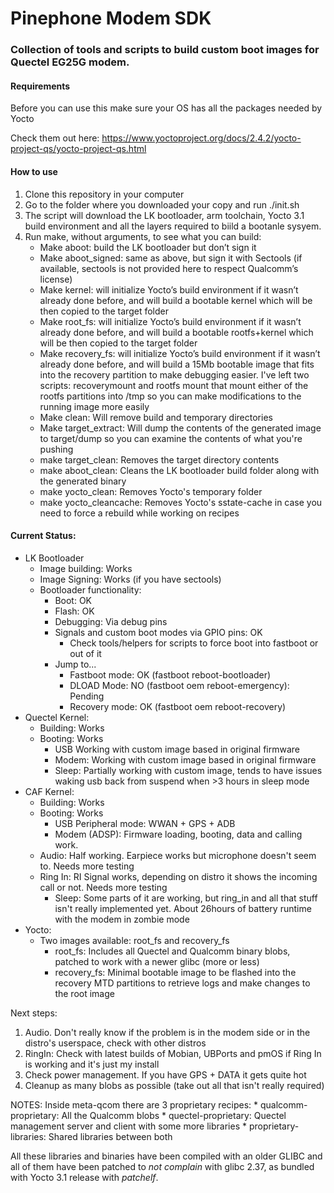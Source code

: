 # Pinephone Modem SDK

### Collection of tools and scripts to build custom boot images for Quectel EG25G modem.

#### Requirements
Before you can use this make sure your OS has all the packages needed by Yocto

Check them out here: https://www.yoctoproject.org/docs/2.4.2/yocto-project-qs/yocto-project-qs.html

#### How to use

1.	Clone this repository in your computer
2.	Go to the folder where you downloaded your copy and run ./init.sh
3.	The script will download the LK bootloader, arm toolchain, Yocto 3.1 build environment and all the layers required to biild a bootanle sysyem.
4.	Run make, without arguments, to see what you can build:
    - Make aboot: build the LK bootloader but don’t sign it
    - Make aboot_signed: same as above, but sign it with Sectools (if available, sectools is not provided here to respect Qualcomm’s license)
    - Make kernel: will initialize Yocto’s build environment if it wasn’t already done before, and will build a bootable kernel which will be then copied to the target folder
    - Make root_fs: will initialize Yocto’s build environment if it wasn’t already done before, and will build a bootable rootfs+kernel which will be then copied to the target folder
    - Make recovery_fs: will initialize Yocto’s build environment if it wasn’t already done before, and will build a 15Mb bootable image that fits into the recovery partition to make debugging easier. I've left two scripts: recoverymount and rootfs mount that mount either of the rootfs partitions into /tmp so you can make modifications to the running image more easily
    - Make clean: Will remove build and temporary directories
    - Make target_extract: Will dump the contents of the generated image to target/dump so you can examine the contents of what you're pushing
    - make target_clean: Removes the target directory contents
    - make aboot_clean: Cleans the LK bootloader build folder along with the generated binary
    - make yocto_clean: Removes Yocto's temporary folder
    - make yocto_cleancache: Removes Yocto's sstate-cache in case you need to force a rebuild while working on recipes



#### Current Status:
* LK Bootloader
   * Image building: Works
   * Image Signing: Works (if you have sectools)
   * Bootloader functionality:
      * Boot: OK
      * Flash: OK
      * Debugging: Via debug pins
      * Signals and custom boot modes via GPIO pins: OK
        * Check tools/helpers for scripts to force boot into fastboot or out of it
      * Jump to...
        * Fastboot mode: OK (fastboot reboot-bootloader)
        * DLOAD Mode: NO (fastboot oem reboot-emergency): Pending
        * Recovery mode: OK (fastboot oem reboot-recovery)
* Quectel Kernel:
	* Building: Works
	* Booting: Works
		* USB Working with custom image based in original firmware
		* Modem: Working with custom image based in original firmware
		* Sleep: Partially working with custom image, tends to have issues waking usb back from suspend when >3 hours in sleep mode
* CAF Kernel:
	* Building: Works
	* Booting: Works
		* USB Peripheral mode: WWAN + GPS + ADB
		* Modem (ADSP): Firmware loading, booting, data and calling work.
    * Audio: Half working. Earpiece works but microphone doesn't seem to. Needs more testing
    * Ring In: RI Signal works, depending on distro it shows the incoming call or not. Needs more testing
		* Sleep: Some parts of it are working, but ring_in and all that stuff isn't really implemented yet. About 26hours of battery runtime with the modem in zombie mode
* Yocto:
	* Two images available: root_fs and recovery_fs
        * root_fs: Includes all Quectel and Qualcomm binary blobs, patched to work with a newer glibc (more or less)
        * recovery_fs: Minimal bootable image to be flashed into the recovery MTD partitions to retrieve logs and make changes to the root image


Next steps:
 1. Audio. Don't really know if the problem is in the modem side or in the distro's userspace, check with other distros
 2. RingIn: Check with latest builds of Mobian, UBPorts and pmOS if Ring In is working and it's just my install
 3. Check power management. If you have GPS + DATA it gets quite hot
 4. Cleanup as many blobs as possible (take out all that isn't really required)

NOTES:
Inside meta-qcom there are 3 proprietary recipes:
    * qualcomm-proprietary: All the Qualcomm blobs
    * quectel-proprietary: Quectel management server and client with some more libraries
    * proprietary-libraries: Shared libraries between both

All these libraries and binaries have been compiled with an older GLIBC and all of them have been patched to _not complain_ with glibc 2.37, as bundled
with Yocto 3.1 release with _patchelf_.
